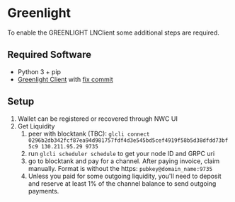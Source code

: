 # Greenlight

To enable the GREENLIGHT LNClient some additional steps are required.

## Required Software

- Python 3 + pip
- [Greenlight Client](https://github.com/Blockstream/greenlight/tree/main?tab=readme-ov-file#install-and-updating-glcli-and-python-api) with [fix commit](https://github.com/Blockstream/greenlight/commit/2dc5a94668d41baef7275dae860c09b4a5dba198)

## Setup

1. Wallet can be registered or recovered through NWC UI
2. Get Liquidity
   1. peer with blocktank (TBC): `glcli connect 0296b2db342fcf87ea94d981757fdf4d3e545bd5cef4919f58b5d38dfdd73bf5c9 130.211.95.29 9735`
   2. run `glcli scheduler schedule` to get your node ID and GRPC uri
   3. go to blocktank and pay for a channel. After paying invoice, claim manually. Format is without the https: `pubkey@domain_name:9735`
   4. Unless you paid for some outgoing liquidity, you'll need to deposit and reserve at least 1% of the channel balance to send outgoing payments.
